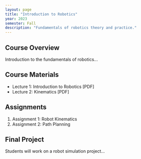 ```yaml
---
layout: page
title: "Introduction to Robotics"
year: 2023
semester: Fall
description: "Fundamentals of robotics theory and practice."
---
```


## Course Overview
Introduction to the fundamentals of robotics...

## Course Materials
- Lecture 1: Introduction to Robotics [PDF]
- Lecture 2: Kinematics [PDF]

## Assignments
1. Assignment 1: Robot Kinematics
2. Assignment 2: Path Planning

## Final Project
Students will work on a robot simulation project...